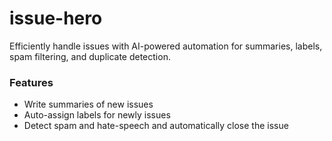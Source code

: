 # issue-hero

Efficiently handle issues with AI-powered automation for summaries, labels, spam filtering, and duplicate detection.

### Features
- Write summaries of new issues
- Auto-assign labels for newly issues
- Detect spam and hate-speech and automatically close the issue
